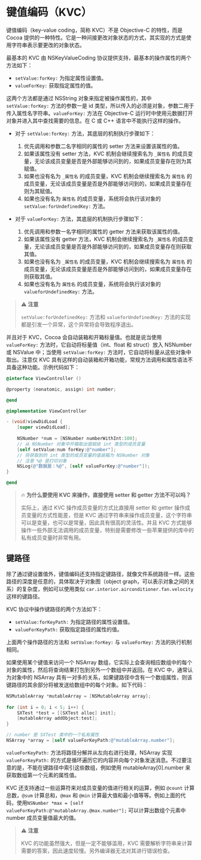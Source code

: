# 键值编码（KVC）

键值编码（key-value coding，简称 KVC）不是 Objective-C 的特性，而是 Cocoa 提供的一种特性。它是一种间接更改对象状态的方式，其实现的方式是使用字符串表示要更改的对象状态。

最基本的 KVC 由 NSKeyValueCoding 协议提供支持，最基本的操作属性的两个方法如下：

- `setValue:forKey:` 为指定属性设置值。
- `valueForKey:` 获取指定属性的值。

这两个方法都是通过 NSString 对象来指定被操作属性的，其中 `setValue:forKey:` 方法的参数一是 id 类型，所以传入的必须是对象，参数二用于传入属性名字符串。`valueForKey:` 方法在 Objective-C 运行时中使用元数据打开对象并进入其中查找需要的信息。在 C 或 C++ 语言中不能执行这样的操作。

- 对于 `setValue:forKey:` 方法，其底层的机制执行步骤如下：

    1. 优先调用和参数二名字相同的属性的 setter 方法来设置该属性的值。
    2. 如果该属性没有 setter 方法，KVC 机制会继续搜索名为 `_属性名` 的成员变量，无论该成员变量是否是外部能够访问到的，如果成员变量存在则为其赋值。
    3. 如果也没有名为 `_属性名` 的成员变量，KVC 机制会继续搜索名为 `属性名` 的成员变量，无论该成员变量是否是外部能够访问到的，如果成员变量存在则为其赋值。
    4. 如果也没有名为 `属性名` 的成员变量，系统将会执行该对象的 `setValue:forUndefinedKey:` 方法。

- 对于 `valueForKey:` 方法，其底层的机制执行步骤如下：

    1. 优先调用和参数一名字相同的属性的 getter 方法来获取该属性的值。
    2. 如果该属性没有 getter 方法，KVC 机制会继续搜索名为 `_属性名` 的成员变量，无论该成员变量是否是外部能够访问到的，如果成员变量存在则获取其值。
    3. 如果也没有名为 `_属性名` 的成员变量，KVC 机制会继续搜索名为 `属性名` 的成员变量，无论该成员变量是否是外部能够访问到的，如果成员变量存在则获取其值。
    4. 如果也没有名为 `属性名` 的成员变量，系统将会执行该对象的 `valueforUndefinedKey:` 方法。

> ⚠️ **注意**
> 
> `setValue:forUndefinedKey:` 方法和 `valueforUndefinedKey:` 方法的实现都是引发一个异常，这个异常将会导致程序退出。

并且对于 KVC，Cocoa 会自动装箱和开箱标量值。也就是说当使用 `valueForKey:` 方法时，它自动将标量值（int、float 和 struct）放入 NSNumber 或 NSValue 中；当使用 `setValue:forKey:` 方法时，它自动将标量从这些对象中取出。注意仅 KVC 具有这样的自动装箱和开箱功能，常规方法调用和属性语法不具备这种功能。示例代码如下：

```Objective-C
@interface ViewController ()

@property (nonatomic, assign) int number;

@end

@implementation ViewController

- (void)viewDidLoad {
    [super viewDidLoad];
    
    NSNumber *num = [NSNumber numberWithInt:100];
    // 从 NSNumber 对象中开箱取出值赋给 int 类型的成员变量
    [self setValue:num forKey:@"number"];   
    // 将获取到的 int 类型的成员变量的值装箱为 NSNumber 对象
    // 注意 %@ 是打印对象
    NSLog(@"数据是：%@", [self valueForKey:@"number"]);
}

@end
```

> 🔥 **为什么要使用 KVC 来操作，直接使用 setter 和 getter 方法不可以吗？**
> 
> 实际上，通过 KVC 操作成员变量的方式比直接用 setter 和 getter 操作成员变量的方式性能差，但是 KVC 通过字符串来操作成员变量，这个字符串可以是变量，也可以是常量，因此具有很高的灵活性。并且 KVC 方式能够操作一些外部无法调用的成员变量，特别是需要修改一些苹果提供的库中的私有成员变量时非常有用。

## 键路径

除了通过键设置值外，键值编码还支持指定键路径，就像文件系统路径一样。这些路径的深度是任意的，具体取决于对象图（object graph，可以表示对象之间的关系）的复杂度，例如可以使用类似 `car.interior.airconditioner.fan.velocity` 这样的键路径。

KVC 协议中操作键路径的两个方法如下：

- `setValue:forKeyPath:` 为指定路径的属性设置值。
- `valueForKeyPath:` 获取指定路径的属性的值。

上面两个操作路径的方法和 `setValue:forKey:` 与 `valueForKey:` 方法的执行机制相同。

如果使用某个键值来访问一个 NSArray 数组，它实际上会查询相应数组中的每个对象的属性，然后将查询结果打包到另外一个数组中并返回。在 KVC 中，通常认为对象中的 NSArray 具有一对多的关系，如果键路径中含有一个数组属性，则该键路径的其余部分将被发送给数组中的每个对象。如下代码：

```Objective-C
NSMutableArray *mutableArray = [NSMutableArray array];
    
for (int i = 0; i < 5; i++) {
    SXTest *test = [[SXTest alloc] init];
    [mutableArray addObject:test];
}

// number 是 SXTest 类中的一个私有属性    
NSArray *array = [self valueForKeyPath:@"mutableArray.number"];    
```

`valueForKeyPath:` 方法将路径分解并从左向右进行处理，NSArray 实现 `valueForKeyPath:` 的方式是循环遍历它的内容并向每个对象发送消息。不过要注意的是，不能在键路径中索引这些数组，例如使用 mutableArray[0].number 来获取数组第一个元素的属性值。

KVC 还支持通过一些运算符来对成员变量的值进行相关的运算，例如 `@count` 计算总数，`@sum` 计算总和，`@max` 和 `@min` 计算最大值和最小值等等。例如上面的代码，使用`NSNumber *max = [self valueForKeyPath:@"mutableArray.@max.number"];` 可以计算出数组个元素中 number 成员变量值最大的值。

> ⚠️ **注意**
> 
> KVC 的功能虽然强大，但是一定不能够滥用，KVC 需要解析字符串来计算需要的答案，因此速度较慢。另外编译器无法对其进行错误检查。


